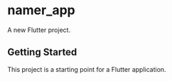 # namer_app

A new Flutter project.

## Getting Started

This project is a starting point for a Flutter application.


